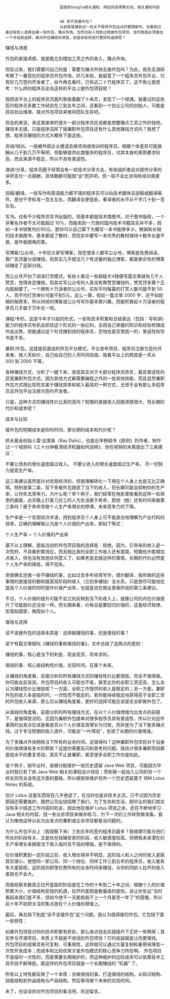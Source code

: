
                            
                            因收到Google相关通知，网站将会择期关闭。相关通知内容
                            
                            
                            48 该不该接外包？
                            以前我曾接到过一些关于程序外包站点的营销邮件，也看到过身边有些人选择去接一些外包，赚点外快。当然也有人找到过我做外包项目，这时我就必须做出一个评估和选择，面对外包赚钱的诱惑，到底该如何进行更好的选择呢？

赚钱与诱惑

外包的直接诱惑，就是能立刻增加工资之外的收入，赚点外快。

但反过来，我们需要问自己的是：需要为赚点外快去接外包吗？为此，我先去调研考察了一番现在的程序员外包市场。好几年前，我留意了一个程序员外包平台，已有好几万签约开发者了，如今再去看时，已有近二十万程序员了。这不免让我思考：什么样的程序员会去这样的平台上接外包项目呢？

我把该平台上的程序员页面列表挨着翻了十来页，发现了一个规律。我看过的这些签约程序员多数工作经验在三到五年之间，还看到一个创业公司的创始人，可能是目前创业维艰，接点外包项目来维持团队生存吧。

但总的来说，来这里接单的很大一部分程序员应该都是想要赚点工资之外的钱吧。赚钱本无错，只是程序员除了接兼职外包项目还有什么其他赚钱方式吗？我想了想，程序员赚钱的方式大概有下面这些。

咨询/培训。一般被外部企业邀请去做咨询或培训的程序员，根据个体差异可能报酬从几千到几万不等吧，但能够提供此类服务的程序员，对其本身的素质要求较高，而且来源不稳定，所以不具有普适性。

演讲/分享。程序员圈子经常会有一些技术分享大会，有些组织者会对提供分享的讲师支付一点报酬，具体数额可能因“会”而异吧，但一般不会比咨询和培训类更多。

投稿/翻译。一些写作和英语能力都不错的程序员可以向技术媒体去投稿或翻译稿件。原创千字标准一百五左右，而翻译会更低些，看译者的水平从千字几十到一百左右。

写书。也有不少程序员写书出版的，但基本都是技术类图书。对于图书版税，一个非著名作者不太可能超过 10%，而能卖到一万册的国内技术书籍其实并不多，假如一本书销售均价50元，那你可以自己算下大概写一本书能挣多少。畅销和长销的技术类图书，基本都成了教材，而现实中要写一本优秀的教材保持十数年长盛不衰，是件极困难的事。

写博客/公众号。十年前大家写博客，现在很多人都写公众号。博客是免费阅读，靠广告流量分成赚钱，但其实几乎就没几个有流量的独立博客，都是聚合性的博客站赚走了这部分钱。

而公众号开创了阅读打赏模式，有些人看见一些超级大V随便写篇文章就有几千人赞赏，觉得肯定赚钱。但其实写公众号的人真没有靠赞赏赚钱的，赞赏顶多算个正向鼓励罢了。一个拥有十万读者的公众号，实际平均每篇的打赏人数可能不到 50 人，而平均打赏单价可能不到5元。这么一算，假如一篇文章 2000 字，还不如投稿的稿费多。所以持续的博客或公众号写作基本靠兴趣，而能积累起十万读者的程序员几乎属于万中无一吧。

课程/专栏。这是今年才兴起的形式，一些有技术积累和总结表达（包括：写和讲）能力的程序员有机会抓住这个形式的一些红利，去把自己掌握的知识和经验梳理成作品出售。但能通过这个形式赚到钱的程序员，恐怕也是百里挑一的，普适性和写书差不多。

兼职/外包。这就是前面说的外包平台模式，平台发布项目，程序员注册为签约开发者，按人天标价，自己给自己的人天时间估值。我看平台上的跨度是一天从 300 到 2000 不等。

各种赚钱方式，分析了一圈下来，发现其实对于大部分程序员而言，最具普适性的还是兼职外包方式。因为其他方式都需要编程之外的一些其他技能，而且显然兼职外包方式相比较而言属于赚钱效率和收入最高的一种方式，无怪乎会有那么多程序员去外包平台注册为签约开发者。

只是，这种方式的赚钱性价比真的高吗？短期的直接收入回报诱惑很大，但长期的代价和成本呢？

成本与比较

接外包的短期成本是你的时间，那长期的成本和代价呢？

桥水基金创始人雷·达里奥（Ray Dalio），也是近年畅销书《原则》的作者，制作过一个视频叫《三十分钟看清经济机器如何运转》，他在视频的末尾提出了三条建议：



不要让债务的增长速度超过收入。
不要让收入的增长速度超过生产率。
尽一切努力提高生产率。



这三条建议虽然是针对宏观经济的，但我理解转化一下用在个人身上也是无比正确啊。特别是第二条，现下多接外包提高了当下的收入，但长期可能会抑制你的生产率，让你失去竞争力。为什么呢？举个例子，我们经常在电影里能看到这样一些熟悉的画面，白天晚上打着几份工的人为生活疲于奔命，那他（她）还有时间来做第三条吗？疲于奔命导致个人生产率增长的停滞，未来竞争力的下降。

生产率是一个宏观经济术语，用到程序员个人身上可不能直白地理解为产出代码的效率，正确的理解我认为是个人价值的产出率，即如下等式：


个人生产率 = 个人价值的产出率


基于以上理解，面临当初的外包项目我的选择是：拒绝。因为，它带来的收入是一次性的，不具备积累效应，而且相比我的全职工作收入还有差距，短期也许能增加点收入，但也没有其他任何意义了。如果老是去接这样的事情，长期的代价必然是个人生产率的降低，得不偿失。

但我确实还做一些不赚钱的事，比如过去多年经常写作，偶尔翻译，我所做的这些事情的直接目的都和提高现阶段的收入（立刻多赚钱）没关系，只是想尽可能地在提高个人价值的同时提升价值产出率，也就是说在做达里奥所说的第三条建议。

不过，个人价值的提升可能不会立刻反映到当下的收入上，就像公司的内在价值提升了可能股价还没涨一样。但长期来看，价格总是要回归价值的，这是经济规律，宏观如国家，微观如个人。

值钱与选择

该不该接外包的选择本质是：选择做赚钱的事，还是值钱的事？

梁宁有篇文章就叫《赚钱的事和值钱的事》，文中总结了这两点的差别：


赚钱的事，核心是当下的利差，现金现货，将本求利。

值钱的事，核心是结构性价值，兑现时间，在某个未来。


从赚钱的角度看，前面分析的所有赚钱方式的赚钱性价比都很低，完全不值得做。你可能会反驳说，外包项目的收入可能也不低，甚至比你的全职工资还高，怎么会认为赚钱性价比很低呢？一方面，全职工作提供的收入是稳定的；另一方面，兼职外包的收入多是临时的，一次性而不稳定的。若你能持续稳定地获得高于全职工资的外包收入来源，那么仅从赚钱角度看，更好的选择可能应该是去全职做外包了。

从值钱的角度看，前面分析的所有赚钱方式，在以个人价值增值为出发点的前提下，是值得尝试的。正因为兼职外包接单对很多程序员具有普适性，所以针对这件事情的出发点应该是看是否以个人价值及其增长为归依，而非是为了当下能多赚点钱。过于专注短期的收入提升，可能会“一叶障目”，忽视了长期的价值增值。

为了多赚点外快牺牲当下所有的业余时间，这值得吗？这种兼职外包项目对于自身的价值增值有多大的帮助？这是你需要反问和思考的问题。我估计很多兼职项目都是低水平的重复劳动，其实不止是兼职，甚至很多全职工作亦是如此。

说个例子，刚毕业时，我被分配维护一些历史遗留 Java Web 项目，可能因为毕业时我已有了些 Java Web 相关的课程设计经验；而和我一起加入公司的另一个校友则完全没有这方面的基础，所以被安排维护另外一个历史遗留基于 IBM Lotus Notes 的系统。

估计 Lotus 这套东西现在几乎绝迹了，在当时也是非技术主流，只不过因为历史原因还需要维护。既然公司出钱招聘了我们，为了生存和生活，刚毕业的我们其实没有多少挑选工作内容的机会。因此他在维护 Lotus 项目之余，还在不断地学习 Java 相关的内容，找一些业余项目来做并练习，为下一次的工作转型做准备。我认为像他这样以此为出发点的兼职或业余项目都是没问题的。

为什么外包平台上（我观察下来）三到五年的签约程序员最多？我揣摩可能与他们所处的阶段有关，正是处在结婚安家的阶段，收入敏感度较高。但牺牲未来潜在的生产率增长来换取当下收入临时且不高的增幅，是不值得的。

在价值积累到一定阶段之前，收入增长得并不明显，这阶段人和人之间的收入差距其实很小。想想同一家公司、同一个岗位、同样工作三到五年的程序员，收入能有多大差距呢。这阶段你即使花费所有的业余时间来赚钱，与你的同龄人拉开的收入差距也不会大。

而我观察多数真正拉开差距的阶段是在工作的十年到二十年之间，根据个人的价值积累大小，价值结构变现的机遇，拉开的差距是数量级的差别，会让你生出“当时看起来我们差不多，但如今他干一天能抵我干上一个月甚至一年了”的感慨，所以前十年不妨把关注的焦点放在个人价值的增值上。

最后，再总结下到底“该不该接外包”这个问题。我认为值得接的外包，它包括下面一些特性：


如果外包项目对你的技术积累有好处，那么收点钱去实践提升下正好一举两得；其实参与开源项目，本质上不就是不收钱的外包项目？它的收益就是让你更值钱。
外包项目的成果具有可复制、可重用性，这样就可以通过大量复制和重用来降低一次性开发成本；而成本和比较优势才是外包模式的核心竞争力所在啊。
外包项目不是临时一次性的，而是需要长期维护的，而这种维护的边际成本可以依靠技术工具手段不断降低，那这样的外包项目就是一个长期赚钱的 “机器” 了。


所有以上特性都反映了一个本质：去做值钱的事，打造值钱的结构，从知识结构、技能结构到作品结构与产品结构，然后等待某个未来的兑现时间。

末了，也谈谈你对外包项目的看法吧，欢迎留言。



                        
                        
                            